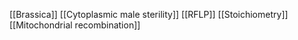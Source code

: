 [[Brassica]]
[[Cytoplasmic male sterility]]
[[RFLP]]
[[Stoichiometry]]
[[Mitochondrial recombination]]
